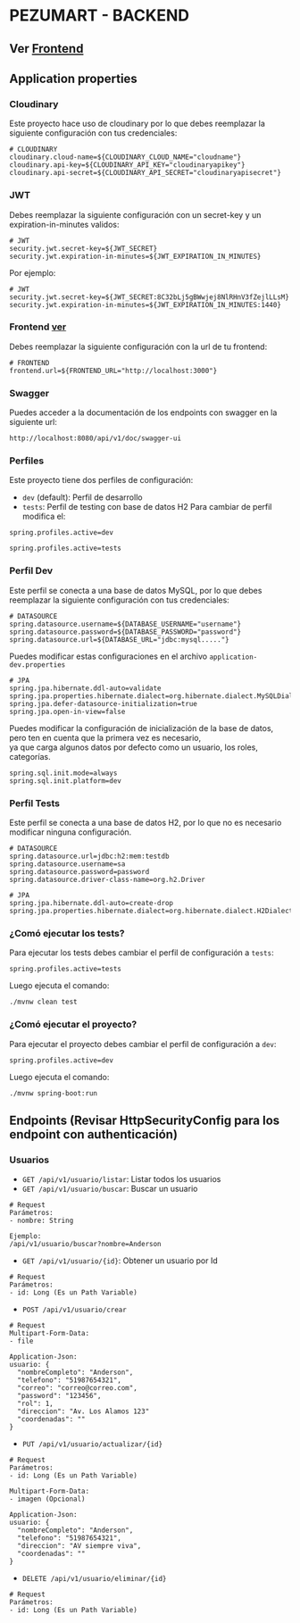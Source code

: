 # PEZUMART - BACKEND

## Ver [Frontend](https://github.com/DAndersonBurga/Pezumart-Frontend)

## Application properties
### Cloudinary
Este proyecto hace uso de cloudinary por lo que debes reemplazar la siguiente configuración con tus credenciales:
```properties
# CLOUDINARY
cloudinary.cloud-name=${CLOUDINARY_CLOUD_NAME="cloudname"}
cloudinary.api-key=${CLOUDINARY_API_KEY="cloudinaryapikey"}
cloudinary.api-secret=${CLOUDINARY_API_SECRET="cloudinaryapisecret"}
```

### JWT
Debes reemplazar la siguiente configuración con un secret-key y un expiration-in-minutes validos:
````properties
# JWT
security.jwt.secret-key=${JWT_SECRET}
security.jwt.expiration-in-minutes=${JWT_EXPIRATION_IN_MINUTES}
````

Por ejemplo:
```properties
# JWT
security.jwt.secret-key=${JWT_SECRET:8C32bLj5gBWwjej8NlRHnV3fZejlLLsM}
security.jwt.expiration-in-minutes=${JWT_EXPIRATION_IN_MINUTES:1440}
```

### Frontend [ver](https://github.com/DAndersonBurga/Pezumart-Frontend)
Debes reemplazar la siguiente configuración con la url de tu frontend:
```properties
# FRONTEND
frontend.url=${FRONTEND_URL="http://localhost:3000"}
```

### Swagger
Puedes acceder a la documentación de los endpoints con swagger en la siguiente url:
```
http://localhost:8080/api/v1/doc/swagger-ui
```

### Perfiles
Este proyecto tiene dos perfiles de configuración:
- `dev` (default): Perfil de desarrollo
- `tests`: Perfil de testing con base de datos H2
Para cambiar de perfil modifica el:
```properties
spring.profiles.active=dev
```
```properties
spring.profiles.active=tests
```

### Perfil Dev
Este perfil se conecta a una base de datos MySQL, por lo que debes reemplazar la siguiente configuración con tus credenciales:
```properties
# DATASOURCE
spring.datasource.username=${DATABASE_USERNAME="username"}
spring.datasource.password=${DATABASE_PASSWORD="password"}
spring.datasource.url=${DATABASE_URL="jdbc:mysql....."}
```

Puedes modificar estas configuraciones en el archivo `application-dev.properties`
```properties
# JPA
spring.jpa.hibernate.ddl-auto=validate
spring.jpa.properties.hibernate.dialect=org.hibernate.dialect.MySQLDialect
spring.jpa.defer-datasource-initialization=true
spring.jpa.open-in-view=false
````

Puedes modificar la configuración de inicialización de la base de datos, pero ten en cuenta que la primera vez es necesario,  
ya que carga algunos datos por defecto como un usuario, los roles, categorías.

```properties
spring.sql.init.mode=always
spring.sql.init.platform=dev
````

### Perfil Tests
Este perfil se conecta a una base de datos H2, por lo que no es necesario modificar ninguna configuración.

```properties
# DATASOURCE
spring.datasource.url=jdbc:h2:mem:testdb
spring.datasource.username=sa
spring.datasource.password=password
spring.datasource.driver-class-name=org.h2.Driver

# JPA
spring.jpa.hibernate.ddl-auto=create-drop
spring.jpa.properties.hibernate.dialect=org.hibernate.dialect.H2Dialect
````

### ¿Comó ejecutar los tests?
Para ejecutar los tests debes cambiar el perfil de configuración a `tests`:
```properties
spring.profiles.active=tests
```
Luego ejecuta el comando:
```shell
./mvnw clean test
```

### ¿Comó ejecutar el proyecto?
Para ejecutar el proyecto debes cambiar el perfil de configuración a `dev`:
```properties
spring.profiles.active=dev
```
Luego ejecuta el comando:
```shell
./mvnw spring-boot:run
```

## Endpoints (Revisar HttpSecurityConfig para los endpoint con authenticación)

### Usuarios
- `GET /api/v1/usuario/listar`: Listar todos los usuarios
- `GET /api/v1/usuario/buscar`: Buscar un usuario
````properties
# Request
Parámetros:
- nombre: String

Ejemplo:
/api/v1/usuario/buscar?nombre=Anderson
````
- `GET /api/v1/usuario/{id}`: Obtener un usuario por Id
````properties
# Request
Parámetros:
- id: Long (Es un Path Variable)
````
- `POST /api/v1/usuario/crear`
````properties
# Request
Multipart-Form-Data:
- file

Application-Json:
usuario: {
  "nombreCompleto": "Anderson",
  "telefono": "51987654321",
  "correo": "correo@correo.com",
  "password": "123456",
  "rol": 1,
  "direccion": "Av. Los Alamos 123"
  "coordenadas": ""
}
````

- `PUT /api/v1/usuario/actualizar/{id}`
````properties
# Request
Parámetros:
- id: Long (Es un Path Variable)

Multipart-Form-Data:
- imagen (Opcional)

Application-Json:
usuario: {
  "nombreCompleto": "Anderson",
  "telefono": "51987654321",
  "direccion": "AV siempre viva",
  "coordenadas": ""
}
````

- `DELETE /api/v1/usuario/eliminar/{id}`
````properties
# Request
Parámetros:
- id: Long (Es un Path Variable)
````